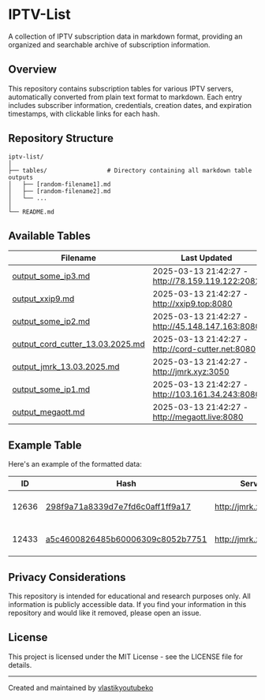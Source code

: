 # IPTV-List

A collection of IPTV subscription data in markdown format, providing an organized and searchable archive of subscription information.

## Overview

This repository contains subscription tables for various IPTV servers, automatically converted from plain text format to markdown. Each entry includes subscriber information, credentials, creation dates, and expiration timestamps, with clickable links for each hash.

## Repository Structure

```
iptv-list/
│
├── tables/                 # Directory containing all markdown table outputs
│   ├── [random-filename1].md
│   ├── [random-filename2].md
│   └── ...
│
└── README.md
```

## Available Tables

<!-- TABLE_LIST_START -->
| Filename | Last Updated |
|---|---|
| [output_some_ip3.md](./tables/output_some_ip3.md) | 2025-03-13 21:42:27 - http://78.159.119.122:2082 |
| [output_xxip9.md](./tables/output_xxip9.md) | 2025-03-13 21:42:27 - http://xxip9.top:8080 |
| [output_some_ip2.md](./tables/output_some_ip2.md) | 2025-03-13 21:42:27 - http://45.148.147.163:8080 |
| [output_cord_cutter_13.03.2025.md](./tables/output_cord_cutter_13.03.2025.md) | 2025-03-13 21:42:27 - http://cord-cutter.net:8080 |
| [output_jmrk_13.03.2025.md](./tables/output_jmrk_13.03.2025.md) | 2025-03-13 21:42:27 - http://jmrk.xyz:3050 |
| [output_some_ip1.md](./tables/output_some_ip1.md) | 2025-03-13 21:42:27 - http://103.161.34.243:8080 |
| [output_megaott.md](./tables/output_megaott.md) | 2025-03-13 21:42:27 - http://megaott.live:8080 |

<!-- TABLE_LIST_END -->

## Example Table

Here's an example of the formatted data:

| ID | Hash | Server | Username | Created | Expires |
|---|---|---|---|---|---|
| 12636 | [298f9a71a8339d7e7fd6c0aff1ff9a17](https://bio.odjezdy.online/iptv/?data=298f9a71a8339d7e7fd6c0aff1ff9a17) | http://jmrk.xyz:3050 | stefanodixon@hotmail.com | 2025-03-12 10:53:00 | 1751869013 |
| 12433 | [a5c4600826485b60006309c8052b7751](https://bio.odjezdy.online/iptv/?data=a5c4600826485b60006309c8052b7751) | http://jmrk.xyz:3050 | bokobrown1972@gmail.com | 2025-03-02 23:25:41 | 1744242142 |

## Privacy Considerations

This repository is intended for educational and research purposes only. All information is publicly accessible data. If you find your information in this repository and would like it removed, please open an issue.

## License

This project is licensed under the MIT License - see the LICENSE file for details.

---

Created and maintained by [vlastikyoutubeko](https://github.com/vlastikyoutubeko)
